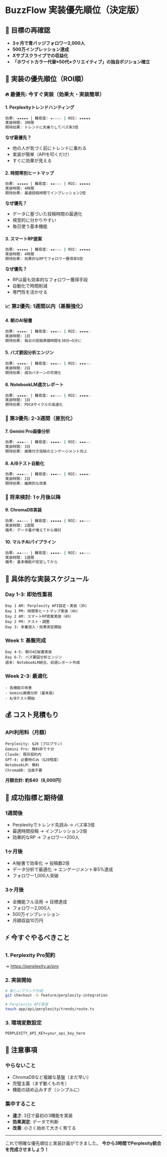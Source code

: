 # BuzzFlow 実装優先順位（決定版）

## 🎯 目標の再確認
- **3ヶ月で青バッジフォロワー2,000人**
- **500万インプレッション達成**
- **Xサブスクライブでの収益化**
- **「ホワイトカラー代替×50代×クリエイティブ」の独自ポジション確立**

## 🚀 実装の優先順位（ROI順）

### 🔥 最優先: 今すぐ実装（効果大・実装簡単）

#### 1. Perplexityトレンドハンティング
```bash
効果: ★★★★★ | 難易度: ★☆☆☆☆ | ROI: ★★★★★
実装時間: 3時間
期待効果: トレンドに先乗りしてバズ率3倍
```

**なぜ最優先？**
- 他の人が気づく前にトレンドに乗れる
- 実装が簡単（APIを叩くだけ）
- すぐに効果が見える

#### 2. 時間帯別ヒートマップ
```bash
効果: ★★★★★ | 難易度: ★★☆☆☆ | ROI: ★★★★★
実装時間: 4時間
期待効果: 最適投稿時間でインプレッション2倍
```

**なぜ優先？**
- データに基づいた投稿時間の最適化
- 視覚的に分かりやすい
- 毎日使う基本機能

#### 3. スマートRP提案
```bash
効果: ★★★★★ | 難易度: ★★☆☆☆ | ROI: ★★★★★
実装時間: 4時間
期待効果: 効果的なRPでフォロワー獲得率5倍
```

**なぜ優先？**
- RPは最も効率的なフォロワー獲得手段
- 自動化で時間削減
- 専門性を活かせる

### 📈 第2優先: 1週間以内（基盤強化）

#### 4. 朝のAI秘書
```bash
効果: ★★★★☆ | 難易度: ★★★☆☆ | ROI: ★★★★☆
実装時間: 1日
期待効果: 毎日の投稿準備時間を30分→5分に
```

#### 5. バズ要因分析エンジン
```bash
効果: ★★★★☆ | 難易度: ★★★☆☆ | ROI: ★★★☆☆
実装時間: 2日
期待効果: 成功パターンの可視化
```

#### 6. NotebookLM週次レポート
```bash
効果: ★★★★☆ | 難易度: ★★☆☆☆ | ROI: ★★★★☆
実装時間: 1日
期待効果: PDCAサイクルの高速化
```

### 🔧 第3優先: 2-3週間（差別化）

#### 7. Gemini Pro画像分析
```bash
効果: ★★★☆☆ | 難易度: ★★★★☆ | ROI: ★★★☆☆
実装時間: 3日
期待効果: 画像付き投稿のエンゲージメント向上
```

#### 8. A/Bテスト自動化
```bash
効果: ★★★☆☆ | 難易度: ★★★☆☆ | ROI: ★★★★☆
実装時間: 2日
期待効果: 継続的な改善
```

### 🌟 将来検討: 1ヶ月後以降

#### 9. ChromaDB実装
```bash
効果: ★★☆☆☆ | 難易度: ★★★★★ | ROI: ★★☆☆☆
実装時間: 2週間
備考: データ量が増えてから検討
```

#### 10. マルチAIパイプライン
```bash
効果: ★★☆☆☆ | 難易度: ★★★★☆ | ROI: ★★☆☆☆
実装時間: 1週間
備考: 基本機能が安定してから
```

## 📅 具体的な実装スケジュール

### Day 1-3: 即効性重視
```
Day 1 AM: Perplexity API設定・実装（3h）
Day 1 PM: 時間帯ヒートマップ実装（4h）
Day 2 AM: スマートRP提案実装（4h）
Day 2 PM: テスト・調整
Day 3: 本番投入・効果測定開始
```

### Week 1: 基盤完成
```
Day 4-5: 朝のAI秘書実装
Day 6-7: バズ要因分析エンジン
週末: NotebookLM統合、初週レポート作成
```

### Week 2-3: 最適化
```
- 各機能の改善
- Gemini画像分析（基本版）
- A/Bテスト開始
```

## 💰 コスト見積もり

### API利用料（月額）
```
Perplexity: $20（プロプラン）
Gemini Pro: 無料枠で十分
Claude: 既存契約内
GPT-4: 必要時のみ（$20程度）
NotebookLM: 無料
ChromaDB: 当面不要
```

**月額合計: 約$40（6,000円）**

## 🎯 成功指標と期待値

### 1週間後
- Perplexityでトレンド先読み → バズ率3倍
- 最適時間投稿 → インプレッション2倍
- 効果的なRP → フォロワー+200人

### 1ヶ月後
- AI秘書で効率化 → 投稿数2倍
- データ分析で最適化 → エンゲージメント率5%達成
- フォロワー1,000人突破

### 3ヶ月後
- 全機能フル活用 → 目標達成
- フォロワー2,000人
- 500万インプレッション
- 月額収益10万円

## ⚡ 今すぐやるべきこと

### 1. Perplexity Pro契約
→ https://perplexity.ai/pro

### 2. 実装開始
```bash
# 新しいブランチ作成
git checkout -b feature/perplexity-integration

# Perplexity API実装
touch app/api/perplexity/trends/route.ts
```

### 3. 環境変数設定
```env
PERPLEXITY_API_KEY=your_api_key_here
```

## 🚨 注意事項

### やらないこと
- ChromaDBなど複雑な基盤（まだ早い）
- 完璧主義（まず動くものを）
- 機能の詰め込みすぎ（シンプルに）

### 集中すること
- **速さ**: 3日で最初の3機能を実装
- **効果測定**: データで判断
- **改善**: 小さく始めて大きく育てる

---

これで明確な優先順位と実装計画ができました。
**今から3時間でPerplexity統合を完成させましょう！**